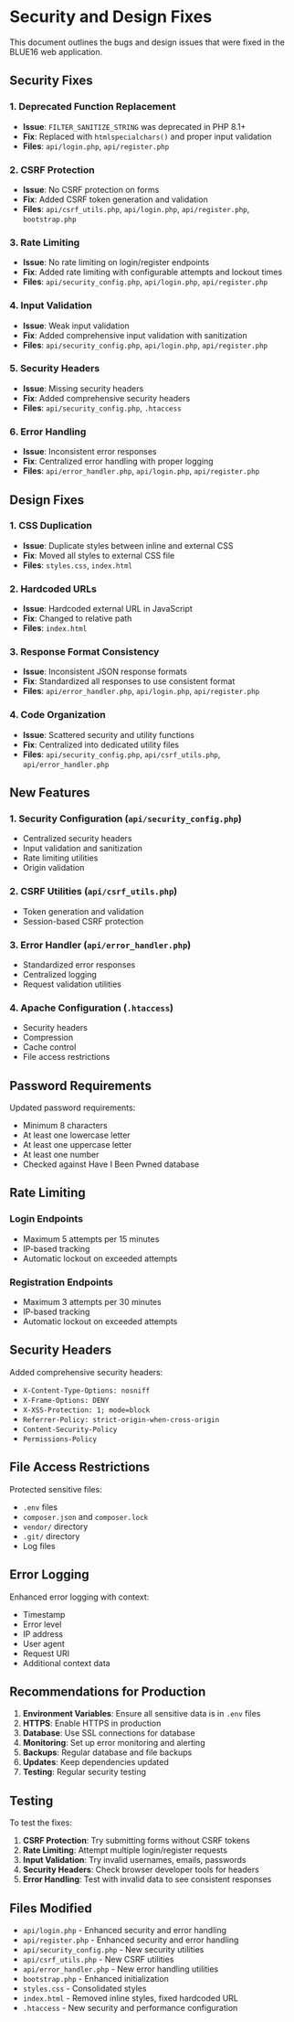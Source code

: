 # Security and Design Fixes

This document outlines the bugs and design issues that were fixed in the BLUE16 web application.

## Security Fixes

### 1. Deprecated Function Replacement
- **Issue**: `FILTER_SANITIZE_STRING` was deprecated in PHP 8.1+
- **Fix**: Replaced with `htmlspecialchars()` and proper input validation
- **Files**: `api/login.php`, `api/register.php`

### 2. CSRF Protection
- **Issue**: No CSRF protection on forms
- **Fix**: Added CSRF token generation and validation
- **Files**: `api/csrf_utils.php`, `api/login.php`, `api/register.php`, `bootstrap.php`

### 3. Rate Limiting
- **Issue**: No rate limiting on login/register endpoints
- **Fix**: Added rate limiting with configurable attempts and lockout times
- **Files**: `api/security_config.php`, `api/login.php`, `api/register.php`

### 4. Input Validation
- **Issue**: Weak input validation
- **Fix**: Added comprehensive input validation with sanitization
- **Files**: `api/security_config.php`, `api/login.php`, `api/register.php`

### 5. Security Headers
- **Issue**: Missing security headers
- **Fix**: Added comprehensive security headers
- **Files**: `api/security_config.php`, `.htaccess`

### 6. Error Handling
- **Issue**: Inconsistent error responses
- **Fix**: Centralized error handling with proper logging
- **Files**: `api/error_handler.php`, `api/login.php`, `api/register.php`

## Design Fixes

### 1. CSS Duplication
- **Issue**: Duplicate styles between inline and external CSS
- **Fix**: Moved all styles to external CSS file
- **Files**: `styles.css`, `index.html`

### 2. Hardcoded URLs
- **Issue**: Hardcoded external URL in JavaScript
- **Fix**: Changed to relative path
- **Files**: `index.html`

### 3. Response Format Consistency
- **Issue**: Inconsistent JSON response formats
- **Fix**: Standardized all responses to use consistent format
- **Files**: `api/error_handler.php`, `api/login.php`, `api/register.php`

### 4. Code Organization
- **Issue**: Scattered security and utility functions
- **Fix**: Centralized into dedicated utility files
- **Files**: `api/security_config.php`, `api/csrf_utils.php`, `api/error_handler.php`

## New Features

### 1. Security Configuration (`api/security_config.php`)
- Centralized security headers
- Input validation and sanitization
- Rate limiting utilities
- Origin validation

### 2. CSRF Utilities (`api/csrf_utils.php`)
- Token generation and validation
- Session-based CSRF protection

### 3. Error Handler (`api/error_handler.php`)
- Standardized error responses
- Centralized logging
- Request validation utilities

### 4. Apache Configuration (`.htaccess`)
- Security headers
- Compression
- Cache control
- File access restrictions

## Password Requirements

Updated password requirements:
- Minimum 8 characters
- At least one lowercase letter
- At least one uppercase letter
- At least one number
- Checked against Have I Been Pwned database

## Rate Limiting

### Login Endpoints
- Maximum 5 attempts per 15 minutes
- IP-based tracking
- Automatic lockout on exceeded attempts

### Registration Endpoints
- Maximum 3 attempts per 30 minutes
- IP-based tracking
- Automatic lockout on exceeded attempts

## Security Headers

Added comprehensive security headers:
- `X-Content-Type-Options: nosniff`
- `X-Frame-Options: DENY`
- `X-XSS-Protection: 1; mode=block`
- `Referrer-Policy: strict-origin-when-cross-origin`
- `Content-Security-Policy`
- `Permissions-Policy`

## File Access Restrictions

Protected sensitive files:
- `.env` files
- `composer.json` and `composer.lock`
- `vendor/` directory
- `.git/` directory
- Log files

## Error Logging

Enhanced error logging with context:
- Timestamp
- Error level
- IP address
- User agent
- Request URI
- Additional context data

## Recommendations for Production

1. **Environment Variables**: Ensure all sensitive data is in `.env` files
2. **HTTPS**: Enable HTTPS in production
3. **Database**: Use SSL connections for database
4. **Monitoring**: Set up error monitoring and alerting
5. **Backups**: Regular database and file backups
6. **Updates**: Keep dependencies updated
7. **Testing**: Regular security testing

## Testing

To test the fixes:

1. **CSRF Protection**: Try submitting forms without CSRF tokens
2. **Rate Limiting**: Attempt multiple login/register requests
3. **Input Validation**: Try invalid usernames, emails, passwords
4. **Security Headers**: Check browser developer tools for headers
5. **Error Handling**: Test with invalid data to see consistent responses

## Files Modified

- `api/login.php` - Enhanced security and error handling
- `api/register.php` - Enhanced security and error handling
- `api/security_config.php` - New security utilities
- `api/csrf_utils.php` - New CSRF utilities
- `api/error_handler.php` - New error handling utilities
- `bootstrap.php` - Enhanced initialization
- `styles.css` - Consolidated styles
- `index.html` - Removed inline styles, fixed hardcoded URL
- `.htaccess` - New security and performance configuration 